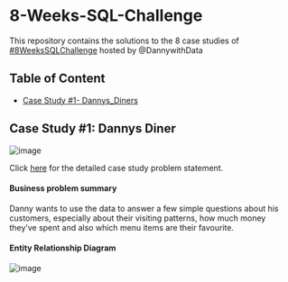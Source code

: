 # 8-Weeks-SQL-Challenge
This repository contains the solutions to the 8 case studies of [#8WeeksSQLChallenge](https://8weeksqlchallenge.com/getting-started/)  hosted by @DannywithData

## Table of Content
* [Case Study #1- Dannys_Diners](https://8weeksqlchallenge.com/case-study-1/)

## Case Study #1: Dannys Diner

![image](https://user-images.githubusercontent.com/90378885/212129837-b8d4b0ca-4b80-4c15-a17a-98ef0435bdee.png)

Click [here](https://8weeksqlchallenge.com/case-study-1/) for the detailed case study problem statement.

#### Business problem summary
Danny wants to use the data to answer a few simple questions about his customers, especially about their visiting patterns, how much money they’ve spent and also which menu items are their favourite.

#### Entity Relationship Diagram
![image](https://user-images.githubusercontent.com/90378885/212132270-ba21b438-ae28-4d71-9d93-138cfa2e808a.png)

